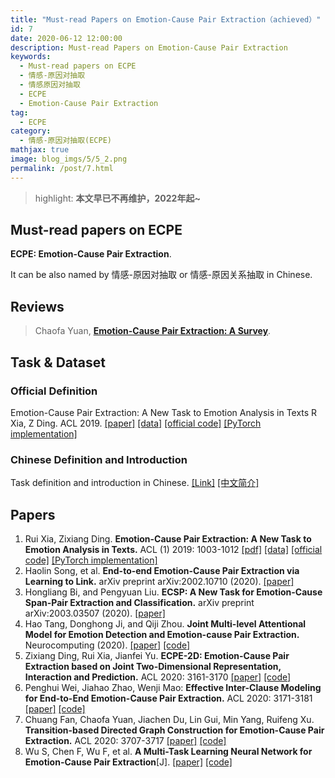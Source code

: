 ```yaml
---
title: "Must-read Papers on Emotion-Cause Pair Extraction（achieved）"
id: 7
date: 2020-06-12 12:00:00
description: Must-read Papers on Emotion-Cause Pair Extraction
keywords: 
  - Must-read papers on ECPE
  - 情感-原因对抽取
  - 情感原因对抽取
  - ECPE
  - Emotion-Cause Pair Extraction
tag: 
  - ECPE
category: 
  - 情感-原因对抽取(ECPE)
mathjax: true
image: blog_imgs/5/5_2.png
permalink: /post/7.html
---
```



> highlight: **本文早已不再维护，2022年起~**

## Must-read papers on ECPE
**ECPE: Emotion-Cause Pair Extraction**.

It can be also named by 情感-原因对抽取 or 情感-原因关系抽取 in Chinese.

## Reviews
> Chaofa Yuan, [**Emotion-Cause Pair Extraction: A Survey**](6.html).


## Task & Dataset
### Official Definition
Emotion-Cause Pair Extraction: A New Task to Emotion Analysis in Texts R Xia, Z Ding. ACL 2019. [[paper]](https://arxiv.org/pdf/1906.01267.pdf) [[data]](https://github.com/NUSTM/ECPE/tree/master/data_combine) [[official code]](https://github.com/NUSTM/ECPE) [[PyTorch implementation]](https://github.com/bbruceyuan/ECPE-PyTorch)

### Chinese Definition and Introduction
Task definition and introduction in Chinese. [[Link]](6.html) [[中文简介]](6.html)

## Papers

1. Rui Xia, Zixiang Ding. **Emotion-Cause Pair Extraction: A New Task to Emotion Analysis in Texts.** ACL (1) 2019: 1003-1012 [[pdf]](https://arxiv.org/pdf/1906.01267.pdf) [[data]](https://github.com/NUSTM/ECPE/tree/master/data_combine) [[official code]](https://github.com/NUSTM/ECPE) [[PyTorch implementation]](https://github.com/bbruceyuan/ECPE-PyTorch)
2. Haolin Song, et al. **End-to-end Emotion-Cause Pair Extraction via Learning to Link.** arXiv preprint arXiv:2002.10710 (2020). [[paper]](https://arxiv.org/pdf/2002.10710.pdf)
3. Hongliang Bi, and Pengyuan Liu. **ECSP: A New Task for Emotion-Cause Span-Pair Extraction and Classification.** arXiv preprint arXiv:2003.03507 (2020). [[paper]](https://arxiv.org/pdf/2003.03507.pdf)
4. Hao Tang, Donghong Ji, and Qiji Zhou. **Joint Multi-level Attentional Model for Emotion Detection and Emotion-cause Pair Extraction.** Neurocomputing (2020). [[paper]](https://www.sciencedirect.com/science/article/abs/pii/S092523122030566X) [[code]](https://github.com/tomsonsgs/LVE-joint-MANN-master)
5. Zixiang Ding, Rui Xia, Jianfei Yu. **ECPE-2D: Emotion-Cause Pair Extraction based on Joint Two-Dimensional Representation, Interaction and Prediction.** ACL 2020: 3161-3170 [[paper]](https://www.aclweb.org/anthology/2020.acl-main.288.pdf) [[code]](https://github.com/NUSTM/ECPE-2D)
6. Penghui Wei, Jiahao Zhao, Wenji Mao: **Effective Inter-Clause Modeling for End-to-End Emotion-Cause Pair Extraction.** ACL 2020: 3171-3181 [[paper]](https://www.aclweb.org/anthology/2020.acl-main.289.pdf) [[code]](https://github.com/Determined22/Rank-Emotion-Cause)
7. Chuang Fan, Chaofa Yuan, Jiachen Du, Lin Gui, Min Yang, Ruifeng Xu. **Transition-based Directed Graph Construction for Emotion-Cause Pair Extraction.** ACL 2020: 3707-3717 [[paper]](https://www.aclweb.org/anthology/2020.acl-main.342.pdf) [[code]](https://github.com/HLT-HITSZ/TransECPE)
8. Wu S, Chen F, Wu F, et al. **A Multi-Task Learning Neural Network for Emotion-Cause Pair Extraction**[J]. [[paper]](http://ecai2020.eu/papers/583_paper.pdf) [[code]](https://github.com/wusx00/MTNECP)


